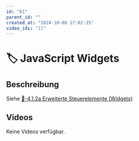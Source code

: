 ```yaml
---
id: "61"
parent_id: ""
created_at: "2024-10-08 17:02:35"
video_ids: "[]"
---
```


# 🏷️ JavaScript Widgets

## Beschreibung

Siehe [📜-4.1.2a Erweiterte Steuerelemente (Widgets)](/de/wcag/4.1.2a-erweiterte-steuerelemente-widgets)

## Videos

Keine Videos verfügbar.
